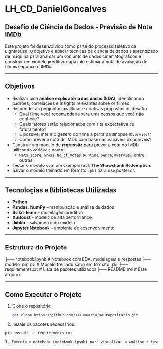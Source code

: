 # LH_CD_DanielGoncalves

## Desafio de Ciência de Dados - Previsão de Nota IMDb

Este projeto foi desenvolvido como parte do processo seletivo da Lighthouse. O objetivo é aplicar técnicas de ciência de dados e aprendizado de máquina para analisar um conjunto de dados cinematográficos e construir um modelo preditivo capaz de estimar a nota de avaliação de filmes segundo o IMDb.

---

## Objetivos

- Realizar uma **análise exploratória dos dados (EDA)**, identificando padrões, correlações e insights relevantes sobre os filmes.
- Responder às perguntas analíticas e criativas propostas no desafio:
  - Qual filme você recomendaria para uma pessoa que você não conhece?
  - Quais fatores estão relacionados com alta expectativa de faturamento?
  - É possível inferir o gênero do filme a partir da sinopse (`Overview`)?
  - Como prever a nota do IMDb com base nas variáveis disponíveis?
- Construir um modelo de **regressão** para prever a nota do IMDb utilizando variáveis como:
  - `Meta_score`, `Gross`, `No_of_Votes`, `Runtime`, `Genre`, `Overview`, entre outras.
- Testar o modelo com um exemplo real: **The Shawshank Redemption**.
- Salvar o modelo treinado em formato `.pkl` para uso posterior.

---

## Tecnologias e Bibliotecas Utilizadas

- **Python**
- **Pandas**, **NumPy** – manipulação e análise de dados
- **Scikit-learn** – modelagem preditiva
- **XGBoost** – modelo de alta performance
- **Joblib** – salvamento do modelo
- **Jupyter Notebook** – ambiente de desenvolvimento

---

## Estrutura do Projeto

├── notebook.ipynb # Notebook com EDA, modelagem e respostas ├── modelo_pm.pkl # Modelo treinado salvo em formato .pkl ├── requirements.txt # Lista de pacotes utilizados ├── README.md # Este arquivo


---

## Como Executar o Projeto

1. Clone o repositório:
   ```bash
   git clone https://github.com/seuusuario/seurepositorio.git

2. Instale os pacotes necessários:

  ```bash
  pip install -r requirements.txt

3. Execute o notebook (notebook.ipynb) para visualizar a análise e testar o modelo.



